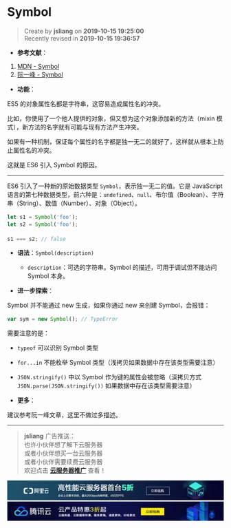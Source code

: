 Symbol
===

> Create by **jsliang** on **2019-10-15 19:25:00**  
> Recently revised in **2019-10-15 19:36:57**

* **参考文献**：

1. [MDN - Symbol](https://developer.mozilla.org/zh-CN/docs/Web/JavaScript/Reference/Global_Objects/Symbol)
2. [阮一峰 - Symbol](http://es6.ruanyifeng.com/#docs/symbol)

* **功能**：

ES5 的对象属性名都是字符串，这容易造成属性名的冲突。

比如，你使用了一个他人提供的对象，但又想为这个对象添加新的方法（mixin 模式），新方法的名字就有可能与现有方法产生冲突。

如果有一种机制，保证每个属性的名字都是独一无二的就好了，这样就从根本上防止属性名的冲突。

这就是 ES6 引入 Symbol 的原因。

---

ES6 引入了一种新的原始数据类型 `Symbol`，表示独一无二的值。它是 JavaScript 语言的第七种数据类型，前六种是：`undefined`、`null`、布尔值（Boolean）、字符串（String）、数值（Number）、对象（Object）。

```js
let s1 = Symbol('foo');
let s2 = Symbol('foo');

s1 === s2; // false

```

* **语法**：`Symbol(description)`
  * `description`：可选的字符串。Symbol 的描述，可用于调试但不能访问 Symbol 本身。

* **进一步探索**：

Symbol 并不能通过 new 生成，如果你通过 new 来创建 Symbol，会报错：

```js
var sym = new Symbol(); // TypeError
```

需要注意的是：

* `typeof` 可以识别 Symbol 类型
* `for...in` 不能枚举 Symbol 类型（浅拷贝如果数据中存在该类型需要注意）
* `JSON.stringify()` 中以 Symbol 作为键的属性会被忽略（深拷贝方式 `JSON.parse(JSON.stringify())` 如果数据中存在该类型需要注意）

* **更多**：

建议参考阮一峰文章，这里不做过多描述。

---

> **jsliang** 广告推送：  
> 也许小伙伴想了解下云服务器  
> 或者小伙伴想买一台云服务器  
> 或者小伙伴需要续费云服务器  
> 欢迎点击 **[云服务器推广](https://github.com/LiangJunrong/document-library/blob/master/other-library/Monologue/%E7%A8%B3%E9%A3%9F%E8%89%B0%E9%9A%BE.md)** 查看！

[![图](../../../../public-repertory/img/z-small-seek-ali-3.jpg)](https://promotion.aliyun.com/ntms/act/qwbk.html?userCode=w7hismrh)
[![图](../../../../public-repertory/img/z-small-seek-tencent-2.jpg)](https://cloud.tencent.com/redirect.php?redirect=1014&cps_key=49f647c99fce1a9f0b4e1eeb1be484c9&from=console)

